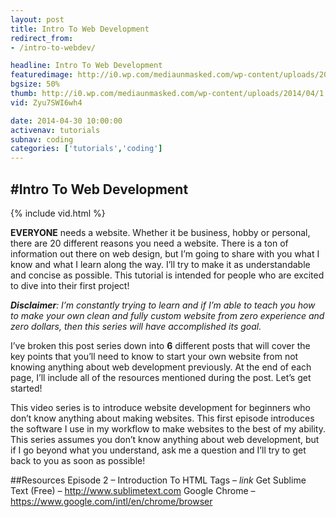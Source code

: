 ```yaml
---
layout: post
title: Intro To Web Development
redirect_from:
- /intro-to-webdev/

headline: Intro To Web Development
featuredimage: http://i0.wp.com/mediaunmasked.com/wp-content/uploads/2014/04/1.jpg?zoom=1.5&resize=1280%2C720
bgsize: 50%
thumb: http://i0.wp.com/mediaunmasked.com/wp-content/uploads/2014/04/1.jpg?zoom=1.5&resize=1280%2C720
vid: Zyu7SWI6wh4

date: 2014-04-30 10:00:00
activenav: tutorials
subnav: coding
categories: ['tutorials','coding']
---
```

#Intro To Web Development
---

{% include vid.html %}

**EVERYONE** needs a website. Whether it be business, hobby or personal, there are 20 different reasons you need a website. There is a ton of information out there on web design, but I’m going to share with you what I know and what I learn along the way. I’ll try to make it as understandable and concise as possible. This tutorial is intended for people who are excited to dive into their first project!

***Disclaimer**: I’m constantly trying to learn and if I’m able to teach you how to make your own clean and fully custom website from zero experience and zero dollars, then this series will have accomplished its goal.*

I’ve broken this post series down into **6** different posts that will cover the key points that you’ll need to know to start your own website from not knowing anything about web development previously. At the end of each page, I’ll include all of the resources mentioned during the post. Let’s get started!

This video series is to introduce website development for beginners who don’t know anything about making websites. This first episode introduces the software I use in my workflow to make websites to the best of my ability. This series assumes you don’t know anything about web development, but if I go beyond what you understand, ask me a question and I’ll try to get back to you as soon as possible!

##Resources
Episode 2 – Introduction To HTML Tags – *link*
Get Sublime Text (Free) – <http://www.sublimetext.com>
Google Chrome – <https://www.google.com/intl/en/chrome/browser>